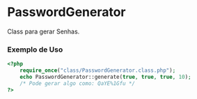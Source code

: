 # PasswordGenerator
Class para gerar Senhas.

<h3>Exemplo de Uso</h3>

```php
<?php 
	require_once("class/PasswordGenerator.class.php");
	echo PasswordGenerator::generate(true, true, true, 10);
    /* Pode gerar algo como: QaYE%1Gfu */
?>
```

